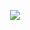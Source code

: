<p align="center"> <img src="https://github.com/IAmVigneswaran/IAmVigneswaran/blob/main/images/vr-banner.gif?raw=true"> </p>